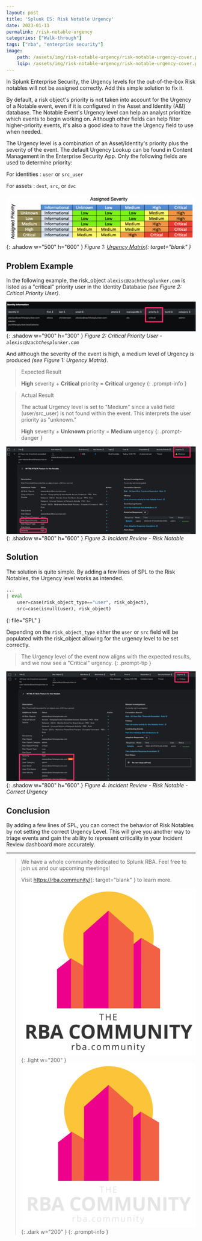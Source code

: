 ```yaml
---
layout: post
title: 'Splunk ES: Risk Notable Urgency'
date: 2023-01-11
permalink: /risk-notable-urgency
categories: ["Walk-through"]
tags: ["rba", "enterprise security"]
image:
    path: /assets/img/risk-notable-urgency/risk-notable-urgency-cover.png
    lqip: /assets/img/risk-notable-urgency/risk-notable-urgency-cover.png
---
```


In Splunk Enterprise Security, the Urgency levels for the out-of-the-box Risk notables will not be assigned correctly. Add this simple solution to fix it.

By default, a risk object's priority is not taken into account for the Urgency of a Notable event, even if it is configured in the Asset and Identity (A&I) database. The Notable Event's Urgency level can help an analyst prioritize which events to begin working on. Although other fields can help filter higher-priority events, it's also a good idea to have the Urgency field to use when needed.

The Urgency level is a combination of an Asset/Identity's priority plus the severity of the event. The default Urgency Lookup can be found in Content Management in the Enterprise Security App. Only the following fields are used to determine priority:

For identities
: `user` or `src_user`

For assets
: `dest`, `src`, or `dvc`

![Notable Urgency Matrix](/assets/img/risk-notable-urgency/notable_urgency.png){: .shadow w="500" h="600" }
_Figure 1: [Urgency Matrix](https://docs.splunk.com/Documentation/ES/latest/User/Howurgencyisassigned?ref=zachthesplunker.com){: target="blank" }_

## Problem Example

In the following example, the risk_object `alexisc@zachthesplunker.com` is listed as a "critical" priority user in the Identity Database _(see Figure 2: Critical Priority User)_.

![Critical Priority User](/assets/img/risk-notable-urgency/identity-center.png){: .shadow w="900" h="300" }
_Figure 2: Critical Priority User - `alexisc@zachthesplunker.com`_

And although the severity of the event is high, a medium level of Urgency is produced _(see Figure 1: Urgency Matrix)_. 

> Expected Result
> 
> **High** severity + **Critical** priority = **Critical** urgency
{: .prompt-info }

> Actual Result
> 
> The actual Urgency level is set to "Medium" since a valid field (user/src_user) is not found within the event. This interprets the user priority as "unknown."
>
> **High** severity + **Unknown** priority = **Medium** urgency
{: .prompt-danger }

![Incident Review](/assets/img/risk-notable-urgency/incident-review.png){: .shadow w="800" h="600" }
_Figure 3: Incident Review - Risk Notable_

## Solution

The solution is quite simple. By adding a few lines of SPL to the Risk Notables, the Urgency level works as intended.

```python
...
| eval 
    user=case(risk_object_type=="user", risk_object),
    src=case(isnull(user), risk_object)
```
{: file="SPL" }

Depending on the `risk_object_type` either the `user` or `src` field will be populated with the risk_object allowing for the urgency level to be set correctly.

> The Urgency level of the event now aligns with the expected results, and we now see a "Critical" urgency.
{: .prompt-tip }

![Incident Review - Correct Urgency](/assets/img/risk-notable-urgency/incident-review-correct.png){: .shadow w="800" h="600" }
_Figure 4: Incident Review - Risk Notable - Correct Urgency_

## Conclusion

By adding a few lines of SPL, you can correct the behavior of Risk Notables by not setting the correct Urgency Level. This will give you another way to triage events and gain the ability to represent criticality in your Incident Review dashboard more accurately.

---

> We have a whole community dedicated to Splunk RBA. Feel free to join us and our upcoming meetings!
>
> Visit <https://rba.community/>{: target="blank" } to learn more.
> 
> ![The RBA Community](/assets/img/rba-community-light.png){: .light w="200" }
> ![The RBA Community](/assets/img/rba-community-dark.png){: .dark w="200" }
{: .prompt-info }
